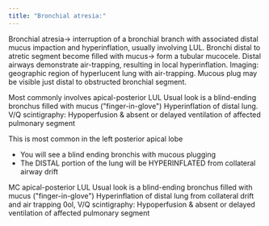 ```yaml
---
title: "Bronchial atresia:"
---
```

Bronchial atresia&#8594; interruption of a bronchial branch with associated distal mucus impaction and hyperinflation, usually involving LUL.
Bronchi distal to atretic segment become filled with mucus&#8594; form a tubular mucocele.
Distal airways demonstrate air-trapping, resulting in local hyperinflation.
Imaging: geographic region of hyperlucent lung with air-trapping. Mucous plug may be visible just distal to obstructed bronchial segment.

Most commonly involves apical-posterior LUL
Usual look is a blind-ending bronchus filled with mucus (&quot;finger-in-glove&quot;)
Hyperinflation of distal lung.
V/Q scintigraphy: Hypoperfusion &amp; absent or delayed ventilation of affected pulmonary segment

This is most common in the left posterior apical lobe
- You will see a blind ending bronchis with mucous plugging
- The DISTAL portion of the lung will be HYPERINFLATED from collateral airway drift

MC apical-posterior LUL
Usual look is a blind-ending bronchus filled with mucus (&quot;finger-in-glove&quot;)
Hyperinflation of distal lung from collateral drift and air trapping
0ol,
V/Q scintigraphy: Hypoperfusion &amp; absent or delayed ventilation of affected pulmonary segment

